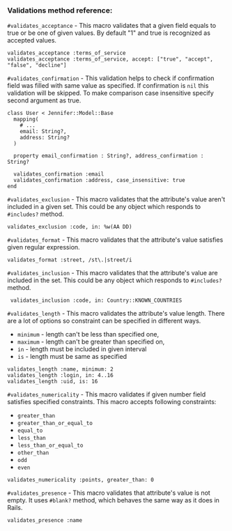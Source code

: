 
### Validations method reference:

`#validates_acceptance` - This macro validates that a given field equals to true or be one of given values. By default "1" and true is recognized as accepted values.

```crystal
validates_acceptance :terms_of_service
validates_acceptance :terms_of_service, accept: ["true", "accept", "false", "decline"]
```

`#validates_confirmation` - This validation helps to check if confirmation field was filled with same value as specified. If confirmation is `nil` this validation will be skipped. To make comparison case insensitive specify second argument as true.

```crystal
class User < Jennifer::Model::Base
  mapping(
    # ...
    email: String?,
    address: String?
  )

  property email_confirmation : String?, address_confirmation : String?

  validates_confirmation :email
  validates_confirmation :address, case_insensitive: true
end
```

`#validates_exclusion` - This macro validates that the attribute's value aren't included in a given set. This could be any object which responds to `#includes?` method.

```crystal
validates_exclusion :code, in: %w(AA DD)
```

`#validates_format` - This macro validates that the attribute's value satisfies given regular expression.

```crystal
validates_format :street, /st\.|street/i
```

`#validates_inclusion` - This macro validates that the attribute's value are included in the set. This could be any object which responds to `#includes?` method.

```crystal
 validates_inclusion :code, in: Country::KNOWN_COUNTRIES
```

`#validates_length` - This macro validates the attribute's value length. There are a lot of options so constraint can be specified in different ways.
- `minimum` - length can't be less than specified one,
- `maximum` - length can't be greater than specified on,
- `in` - length must be included in given interval
- `is` - length must be same as specified

```crystal
validates_length :name, minimum: 2
validates_length :login, in: 4..16
validates_length :uid, is: 16
```

`#validates_numericality` - This macro validates if given number field satisfies specified constraints.
This macro accepts following constraints:
- `greater_than`
- `greater_than_or_equal_to`
- `equal_to`
- `less_than`
- `less_than_or_equal_to`
- `other_than`
- `odd`
- `even`


```crystal
validates_numericality :points, greater_than: 0
```


`#validates_presence` - This macro validates that attribute's value is not empty. It uses `#blank?` method, which behaves the same way as it does in Rails.

```crystal
validates_presence :name
```


